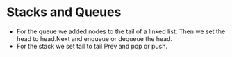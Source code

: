 # Stacks and Queues

- For the queue we added nodes to the tail of a linked list. Then we set the head to head.Next and enqueue or dequeue the head.
- For the stack we set tail to tail.Prev and pop or push.   